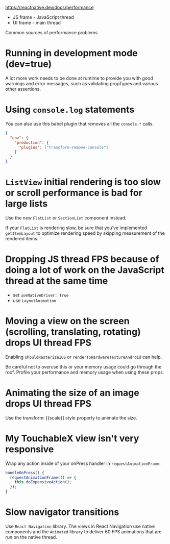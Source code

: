 https://reactnative.dev/docs/performance

- JS frame - JavaScript thread
- UI frame - main thread

Common sources of performance problems

# Running in development mode (dev=true)

A lot more work needs to be done at runtime to provide you with good warnings and error messages, such as validating propTypes and various other assertions.

# Using `console.log` statements

You can also use this babel plugin that removes all the `console.*` calls.

```json
{
  "env": {
    "production": {
      "plugins": ["transform-remove-console"]
    }
  }
}
```

# `ListView` initial rendering is too slow or scroll performance is bad for large lists

Use the new `FlatList` or `SectionList` component instead.

If your `FlatList` is rendering slow, be sure that you've implemented `getItemLayout` to optimize rendering speed by skipping measurement of the rendered items.

# Dropping JS thread FPS because of doing a lot of work on the JavaScript thread at the same time

- set `useNativeDriver: true`
- use `LayoutAnimation`

# Moving a view on the screen (scrolling, translating, rotating) drops UI thread FPS

Enabling `shouldRasterizeIOS` or `renderToHardwareTextureAndroid` can help.

Be careful not to overuse this or your memory usage could go through the roof. Profile your performance and memory usage when using these props.

# Animating the size of an image drops UI thread FPS

Use the transform: [{scale}] style property to animate the size.

# My TouchableX view isn't very responsive

Wrap any action inside of your onPress handler in `requestAnimationFrame`:

```ts
handleOnPress() {
  requestAnimationFrame(() => {
    this.doExpensiveAction();
  });
}
```

# Slow navigator transitions

Use `React Navigation` library. The views in React Navigation use native components and the `Animated` library to deliver 60 FPS animations that are run on the native thread.